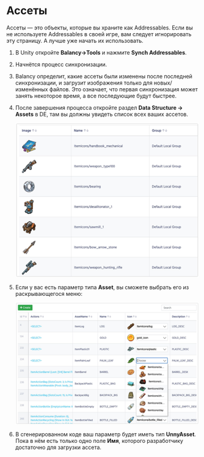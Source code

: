 # Ассеты

Ассеты — это объекты, которые вы храните как Addressables. Если вы не используете Addressables в своей игре, вам следует игнорировать эту страницу. А лучше уже начать их использовать.

1. В Unity откройте **Balancy->Tools** и нажмите **Synch Addressables**.
2. Начнётся процесс синхронизации.
3. Balancy определит, какие ассеты были изменены после последней синхронизации, и загрузит изображения только для новых/изменённых файлов. Это означает, что первая синхронизация может занять некоторое время, а все последующие будут быстрее.
4. После завершения процесса откройте раздел **Data Structure -> Assets** в DE, там вы должны увидеть список всех ваших ассетов.

    ![Screenshot](../../img/de_example/de_assets_list.jpg)

5. Если у вас есть параметр типа **Asset**, вы сможете выбрать его из раскрывающегося меню:

    ![Screenshot](../../img/de_example/de_assets_example.jpg)

6. В сгенерированном коде ваш параметр будет иметь тип **UnnyAsset**. Пока в нём есть только одно поле **Имя**, которого разработчику достаточно для загрузки ассета. 
